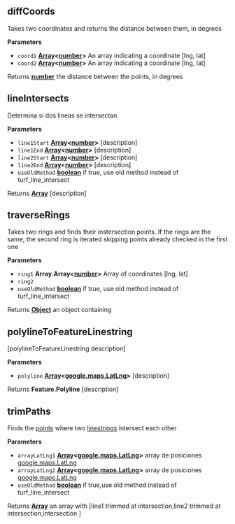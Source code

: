 <!-- Generated by documentation.js. Update this documentation by updating the source code. -->

## diffCoords

Takes two coordinates and returns the distance between them, in degrees

**Parameters**

-   `coord1` **[Array](https://developer.mozilla.org/en-US/docs/Web/JavaScript/Reference/Global_Objects/Array)&lt;[number](https://developer.mozilla.org/en-US/docs/Web/JavaScript/Reference/Global_Objects/Number)>** An array indicating a coordinate [lng, lat]
-   `coord2` **[Array](https://developer.mozilla.org/en-US/docs/Web/JavaScript/Reference/Global_Objects/Array)&lt;[number](https://developer.mozilla.org/en-US/docs/Web/JavaScript/Reference/Global_Objects/Number)>** An array indicating a coordinate [lng, lat]

Returns **[number](https://developer.mozilla.org/en-US/docs/Web/JavaScript/Reference/Global_Objects/Number)** the distance between the points, in degrees

## lineIntersects

Determina si dos lineas se intersectan

**Parameters**

-   `line1Start` **[Array](https://developer.mozilla.org/en-US/docs/Web/JavaScript/Reference/Global_Objects/Array)&lt;[number](https://developer.mozilla.org/en-US/docs/Web/JavaScript/Reference/Global_Objects/Number)>** [description]
-   `line1End` **[Array](https://developer.mozilla.org/en-US/docs/Web/JavaScript/Reference/Global_Objects/Array)&lt;[number](https://developer.mozilla.org/en-US/docs/Web/JavaScript/Reference/Global_Objects/Number)>** [description]
-   `line2Start` **[Array](https://developer.mozilla.org/en-US/docs/Web/JavaScript/Reference/Global_Objects/Array)&lt;[number](https://developer.mozilla.org/en-US/docs/Web/JavaScript/Reference/Global_Objects/Number)>** [description]
-   `line2End` **[Array](https://developer.mozilla.org/en-US/docs/Web/JavaScript/Reference/Global_Objects/Array)&lt;[number](https://developer.mozilla.org/en-US/docs/Web/JavaScript/Reference/Global_Objects/Number)>** [description]
-   `useOldMethod` **[boolean](https://developer.mozilla.org/en-US/docs/Web/JavaScript/Reference/Global_Objects/Boolean)** if true, use old method instead of turf_line_intersect

Returns **[Array](https://developer.mozilla.org/en-US/docs/Web/JavaScript/Reference/Global_Objects/Array)** [description]

## traverseRings

Takes two rings and finds their instersection points. If the rings are the same, the second ring is iterated skipping points already checked in the first one

**Parameters**

-   `ring1` **Array.Array&lt;[number](https://developer.mozilla.org/en-US/docs/Web/JavaScript/Reference/Global_Objects/Number)>** Array of coordinates [lng, lat]
-   `ring2`  
-   `useOldMethod` **[boolean](https://developer.mozilla.org/en-US/docs/Web/JavaScript/Reference/Global_Objects/Boolean)** if true, use old method instead of turf_line_intersect

Returns **[Object](https://developer.mozilla.org/en-US/docs/Web/JavaScript/Reference/Global_Objects/Object)** an object containing

## polylineToFeatureLinestring

[polylineToFeatureLinestring description]

**Parameters**

-   `polyline` **[Array](https://developer.mozilla.org/en-US/docs/Web/JavaScript/Reference/Global_Objects/Array)&lt;[google.maps.LatLng](https://github.com/amenadiel/google-maps-documentation/blob/master/docs/LatLng.md)>** [description]

Returns **Feature.Polyline** [description]

## trimPaths

Finds the [points](http://geojson.org/geojson-spec.html#point) where two [linestrings](http://geojson.org/geojson-spec.html#linestring) intersect each other

**Parameters**

-   `arrayLatLng1` **[Array](https://developer.mozilla.org/en-US/docs/Web/JavaScript/Reference/Global_Objects/Array)&lt;[google.maps.LatLng](https://github.com/amenadiel/google-maps-documentation/blob/master/docs/LatLng.md)>** array de posiciones [google.maps.LatLng](https://github.com/amenadiel/google-maps-documentation/blob/master/docs/LatLng.md)
-   `arrayLatLng2` **[Array](https://developer.mozilla.org/en-US/docs/Web/JavaScript/Reference/Global_Objects/Array)&lt;[google.maps.LatLng](https://github.com/amenadiel/google-maps-documentation/blob/master/docs/LatLng.md)>** array de posiciones [google.maps.LatLng](https://github.com/amenadiel/google-maps-documentation/blob/master/docs/LatLng.md)
-   `useOldMethod` **[boolean](https://developer.mozilla.org/en-US/docs/Web/JavaScript/Reference/Global_Objects/Boolean)** if true,use old method instead of turf_line_intersect

Returns **[Array](https://developer.mozilla.org/en-US/docs/Web/JavaScript/Reference/Global_Objects/Array)** an array with [line1 trimmed at intersection,line2 trimmed at intersection,intersection ]
